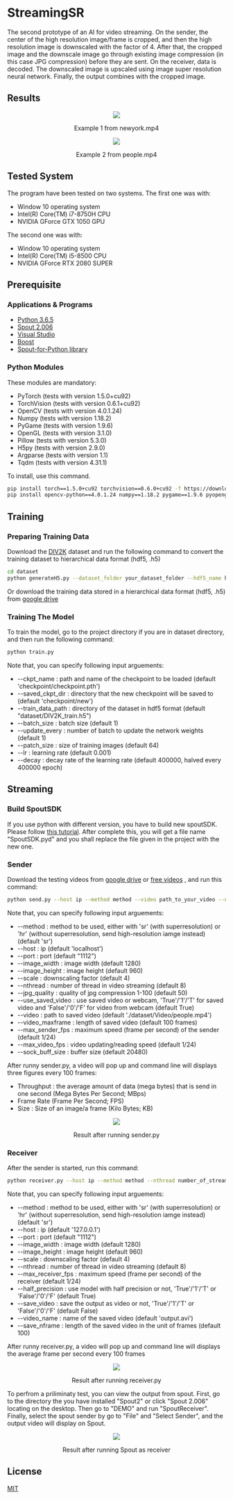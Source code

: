 # StreamingSR

The second prototype of an AI for video streaming. On the sender, the center of the high resolution image/frame is cropped, and then the high resolution image is downscaled with the factor of 4. After that, the cropped image and the downscale image go through existing image compression (in this case JPG compression) before they are sent. On the receiver, data is decoded. The downscaled image is upscaled using image super resolution neural network. Finally, the output combines with the cropped image.

## Results

<div align="center">
<img src="gif/newyork.gif" >
<p>Example 1 from newyork.mp4 </p>
</div>

<div align="center">
<img src="gif/people.gif" >
<p>Example 2 from people.mp4 </p>
</div>

## Tested System

The program have been tested on two systems. The first one was with:
* Window 10 operating system
* Intel(R) Core(TM) i7-8750H CPU
* NVIDIA GForce GTX 1050 GPU

The second one was with:
* Window 10 operating system
* Intel(R) Core(TM) i5-8500 CPU
* NVIDIA GForce RTX 2080 SUPER


## Prerequisite

### Applications & Programs

* [Python 3.6.5](https://www.python.org/downloads/release/python-365/)
* [Spout 2.006](https://spout.zeal.co/)
* [Visual Studio](https://visualstudio.microsoft.com/downloads/)
* [Boost](https://www.boost.org/)
* [Spout-for-Python library](https://github.com/spiraltechnica/Spout-for-Python)

### Python Modules

These modules are mandatory:


* PyTorch (tests with version 1.5.0+cu92)
* TorchVision (tests with version 0.6.1+cu92)
* OpenCV (tests with version 4.0.1.24)
* Numpy (tests with version 1.18.2)
* PyGame (tests with version 1.9.6)
* OpenGL (tests with version 3.1.0)
* Pillow (tests with version 5.3.0)
* H5py (tests with version 2.9.0)
* Argparse (tests with version 1.1)
* Tqdm (tests with version 4.31.1)


To install, use this command.

```bash
pip install torch==1.5.0+cu92 torchvision==0.6.0+cu92 -f https://download.pytorch.org/whl/torch_stable.html
pip install opencv-python==4.0.1.24 numpy==1.18.2 pygame==1.9.6 pyopengl==3.1.0 pillow==5.3.0 h5py==2.9.0 argparse==1.1 tqdm==4.31.1
```


## Training


### Preparing Training Data

Download the [DIV2K](https://data.vision.ee.ethz.ch/cvl/DIV2K/) dataset and run the following command to convert the training dataset to hierarchical data format (hdf5, .h5)

```bash
cd dataset
python generateH5.py --dataset_folder your_dataset_folder --hdf5_name hdf5_name --num_per_group data_amount_per_group
```

Or download the training data stored in a hierarchical data format (hdf5, .h5) from [google drive](https://drive.google.com/file/d/1UwCPo3V6x80sELU9VPk-aiS_Eq3e4CG4/view?usp=sharing)

### Training The Model

To train the model, go to the project directory if you are in dataset directory, and then run the following command:

```bash
python train.py
```
Note that, you can specify following input arguements:
* --ckpt_name : path and name of the checkpoint to be loaded (default 'checkpoint/checkpoint.pth')
* --saved_ckpt_dir : directory that the new checkpoint will be saved to (default 'checkpoint/new')
* --train_data_path : directory of the dataset in hdf5 format (default "dataset/DIV2K_train.h5")
* --batch_size : batch size (default 1)
* --update_every : number of batch to update the network weights (default 1)
* --patch_size : size of training images (default 64)
* --lr : learning rate (default 0.001)
* --decay : decay rate of the learning rate (default 400000, halved every 400000 epoch)


## Streaming

### Build SpoutSDK

If you use python with different version, you have to build new spoutSDK. Please follow [this tutorial](https://rusin.work/vjing/tools/spout-for-python/?fbclid=IwAR2-7DcQUpr4SqxAqM5LkWbYCu3RPgEMsNQ5MuAbW6JwzyHCYtoqrOqoEfQ). After complete this, you will get a file name "SpoutSDK.pyd" and you shall replace the file given in the project with the new one.

### Sender

Download the testing videos from [google drive](https://drive.google.com/drive/folders/1l9kyQgK2v6XYmUR_JJ2SMgLETVyRN-VD?usp=sharing) or [free videos](https://www.pexels.com/videos/) , and run this command:

```bash
python send.py --host ip --method method --video path_to_your_video --nthread number_of_streaming_thread --jpg_quality compression_quality
```

Note that, you can specify following input arguements:
* --method : method to be used, either with 'sr' (with superresolution) or 'hr' (without superresolution, send high-resolution iamge instead) (default 'sr')
* --host : ip (default 'localhost')
* --port : port (default "1112")
* --image_width : image width (default 1280)
* --image_height : image height (default 960)
* --scale : downscaling factor (default 4)
* --nthread : number of thread in video streaming (default 8)
* --jpg_quality : quality of jpg compression 1-100 (default 50)
* --use_saved_video : use saved video or webcam, 'True'/'1'/'T' for saved video and 'False'/'0'/'F' for video from webcam (default True)
* --video : path to saved video (default './dataset/Video/people.mp4')
* --video_maxframe : length of saved video (default 100 frames)
* --max_sender_fps : maximum speed (frame per second) of the sender (default 1/24)
* --max_video_fps : video updating/reading speed (default 1/24)
* --sock_buff_size : buffer size (default 20480)

After runny sender.py, a video will pop up and command line will displays three figures every 100 frames:
* Throughput : the average amount of data (mega bytes) that is send in one second (Mega Bytes Per Second; MBps)
* Frame Rate (Frame Per Second; FPS)
* Size : Size of an image/a frame (Kilo Bytes; KB)

<div align="center">
<img src="pictures/cmd_sender.jpg" >
<p> Result after running sender.py </p>
</div>


### Receiver

After the sender is started, run this command:

```bash
python receiver.py --host ip --method method --nthread number_of_streaming_thread
```

Note that, you can specify following input arguements:
* --method : method to be used, either with 'sr' (with superresolution) or 'hr' (without superresolution, send high-resolution iamge instead) (default 'sr')
* --host : ip (default '127.0.0.1')
* --port : port (default "1112")
* --image_width : image width (default 1280)
* --image_height : image height (default 960)
* --scale : downscaling factor (default 4)
* --nthread : number of thread in video streaming (default 8)
* --max_receiver_fps : maximum speed (frame per second) of the receiver (default 1/24)
* --half_precision : use model with half precision or not, 'True'/'1'/'T' or 'False'/'0'/'F' (default True)
* --save_video : save the output as video or not, 'True'/'1'/'T' or 'False'/'0'/'F' (default False)
* --video_name : name of the saved video (default 'output.avi')
* --save_nframe : length of the saved video in the unit of frames (default 100)

After runny receiver.py, a video will pop up and command line will displays the average frame per second every 100 frames

<div align="center">
<img src="pictures/cmd_receiver.JPG" >
<p> Result after running receiver.py </p>
</div>

To perfrom a priliminaty test, you can view the output from spout. First, go to the directory the you have installed "Spout2" or click "Spout 2.006" locating on the desktop. Then go to "DEMO" and run "SpoutReceiver". Finally, select the spout sender by go to "File" and "Select Sender", and the output video will display on Spout. 

 <div align="center">
<img src="pictures/spout_receiver.JPG" >
<p> Result after running Spout as receiver </p>
</div>

## License
[MIT](https://choosealicense.com/licenses/mit/)